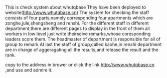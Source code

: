 This is check system about whutqbase
They have been deployed to website(http://www.whutqbase.cn)
The system for checking the staff consists of four parts,namely corresponding four apartments which are zonghe,jule,shengsheng and renshi.
For the different staff in different department,there are different pages to display in the front of them
all workers in low level just write theirselve remarks,whose coresponding leaders score them.
The headmaster of department is responsible for all of group to remark
At last the staff of group,called kaohe,in renshi department are in charge of aggeragating all the results,and release the result and the rank.

copy to the address in brower or click the link http://www.whutqbase.cn ,and use and admire it.
